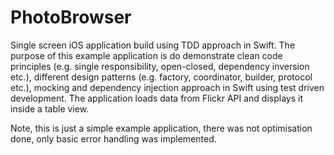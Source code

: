 # PhotoBrowser

Single screen iOS application build using TDD approach in Swift. The purpose of this example application is do demonstrate clean code principles (e.g. single responsibility, open-closed, dependency inversion etc.), different design patterns (e.g. factory, coordinator, builder, protocol etc.), mocking and dependency injection approach in Swift using test driven development. The application loads data from Flickr API and displays it inside a table view. 

Note, this is just a simple example application, there was not optimisation done, only basic error handling was implemented. 